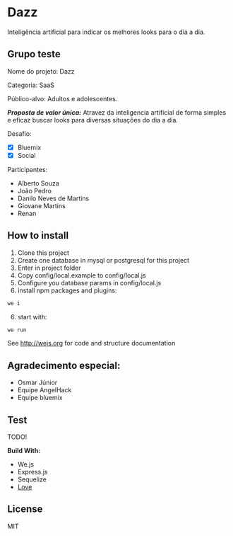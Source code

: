 # Dazz 

Inteligência artificial para indicar os melhores looks para o dia a dia.

## Grupo teste

Nome do projeto: Dazz

Categoria: SaaS

Público-alvo: Adultos e adolescentes.

***Proposta de valor única:*** Atravez da inteligencia artificial de forma simples e eficaz buscar looks para diversas situações do dia a dia.

Desafio:

- [x] Bluemix
- [x] Social

Participantes:

- Alberto Souza
- João Pedro
- Danilo Neves de Martins
- Giovane Martins
- Renan


## How to install

1. Clone this project
2. Create one database in mysql or postgresql for this project
2. Enter in project folder
3. Copy config/local.example to config/local.js
4. Configure you database params in config/local.js
5. install npm packages and plugins:

```sh
we i
```

6. start with:

```sh
we run
```

See http://wejs.org for code and structure documentation


## Agradecimento especial:

- Osmar Júnior
- Equipe AngelHack
- Equipe bluemix


## Test

TODO!

**Build With:**

- We.js
- Express.js
- Sequelize
- [Love](http://www.lovecalculator.com)

## License

MIT